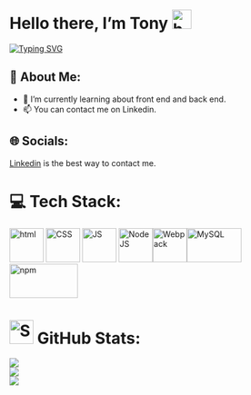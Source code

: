# Hello there, I’m Tony <img src="https://raw.githubusercontent.com/MartinHeinz/MartinHeinz/master/wave.gif" alt="hello" width="34" height="34">

[![Typing SVG](https://readme-typing-svg.demolab.com?font=Fira+Code&pause=1000&width=600&height=40&lines=Welcome+to+my+profile;I'm+a+web+developper+junior;Love+create+and+learning+;Anime+fan+%3AD)](https://git.io/typing-svg)
## 💫 About Me:
- 🌱 I’m currently learning about front end and back end. <br>
- 📫 You can contact me on Linkedin. 


## 🌐 Socials:
<a href = "https://www.linkedin.com/in/tony-bruchon/">Linkedin</a> is the best way to contact me. 

# 💻 Tech Stack:

<img src="https://raw.githubusercontent.com/dustin100/dustin100/master/assests/html5-original.svg" alt="html" width="60" height="60"> <img src="https://raw.githubusercontent.com/dustin100/dustin100/master/assests/css3-original.svg" alt="CSS" width="60" height="60"> <img src="https://raw.githubusercontent.com/dustin100/dustin100/master/assests/javascript-plain.svg" alt="JS" width="60" height="60"> <img src="https://raw.githubusercontent.com/dustin100/dustin100/master/assests/nodejs-original.svg" alt="Node JS" width="60" height="60"><img src="https://raw.githubusercontent.com/webpack/media/3e52c178e6ad2428585a2cbf5d22d6dbe0697f0f/logo/icon.svg" alt="Webpack" width="60" height="60"><img src="https://1000logos.net/wp-content/uploads/2020/08/MySQL-Logo.png" alt="MySQL" width="96" height="60"><img src="https://upload.wikimedia.org/wikipedia/commons/thumb/d/db/Npm-logo.svg/540px-Npm-logo.svg.png?20140904162625" alt="npm" width="120" height="60">

# <img src="https://camo.githubusercontent.com/f11b92476ee793cfe97f20e0564ab552bd9bd670179d7b6772c59bb4d3218ca6/68747470733a2f2f692e70696e696d672e636f6d2f6f726967696e616c732f36352f63342f66342f36356334663435323537316265313236316539633632336637646134383861632e676966" alt="Stats" width="42" height="42"> GitHub Stats:

![](https://github-readme-stats.vercel.app/api?username=TonyJonathan&theme=tokyonight&hide_border=true&include_all_commits=false&count_private=true)<br/>
![](https://github-readme-streak-stats.herokuapp.com/?user=TonyJonathan&theme=tokyonight&hide_border=true)<br/>
![](https://github-readme-stats.vercel.app/api/top-langs/?username=TonyJonathan&theme=tokyonight&hide_border=true&include_all_commits=false&count_private=true&layout=compact)


